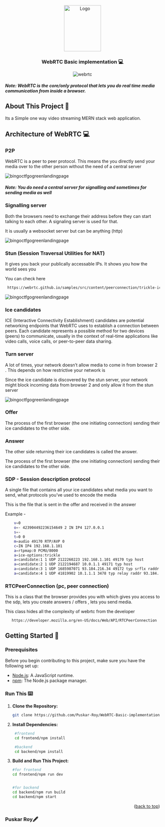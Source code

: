 <a name="readme-top"></a>

<br />
<div align="center">
  
 
<a href="https://github.com/Puskar-Roy/Attendance-System---Backend">
    <img src="https://webrtc.github.io/webrtc-org/assets/images/webrtc-logo-vert-retro-255x305.png" alt="Logo" width="120" height="150">
  </a>
  
<h3 align="center">WebRTC Basic implementation 💻 </h3>

![webrtc](./docs/assets/Web-RTC-Diagram.png)
  
</div>

##### Note: _WebRTC is the core/only protocol that lets you do real time media communication from inside a browser._

## About This Project 🌟

Its a Simple one way video streaming MERN stack web application.

## Architecture of WebRTC 💻

### P2P

WebRTC is a peer to peer protocol. This means the you directly send your media over to the other person without the need of a central server

![bingoctfgogreenlandingpage](./docs//assets/p2p.png)

##### Note: _You do need a central server for signalling and sometimes for sending media as well_


### Signalling server

Both the browsers need to exchange their address before they can start talking to each other. A signaling server is used for that.

It is usually a websocket server but can be anything (http)


![bingoctfgogreenlandingpage](./docs//assets/signallingserver.png)


### Stun (Session Traversal Utilities for NAT)

It gives you back your publically accessable IPs. It shows you how the world sees you

You can check here

```bash
 https://webrtc.github.io/samples/src/content/peerconnection/trickle-ice/
```


![bingoctfgogreenlandingpage](./docs//assets/stun.png)


### Ice candidates

ICE (Interactive Connectivity Establishment) candidates are potential networking endpoints that WebRTC uses to establish a connection between peers. Each candidate represents a possible method for two devices (peers) to communicate, usually in the context of real-time applications like video calls, voice calls, or peer-to-peer data sharing.


<!-- ![bingoctfgogreenlandingpage](./docs//assets/stun.png) -->


### Turn server

A lot of times, your network doesn’t allow media to come in from browser 2 . This depends on how restrictive your network is 

Since the ice candidate is discovered by the stun server, your network might block incoming data from browser 2 and only allow it from the stun server


![bingoctfgogreenlandingpage](./docs//assets/turn.png)


### Offer

The process of the first browser (the one initiating connection) sending their ice candidates to the other side.

### Answer

The other side returning their ice candidates is called the answer.

The process of the first browser (the one initiating connection) sending their ice candidates to the other side.

### SDP - Session description protocol

A single file that contains all your 
ice candidates
what media you want to send, what protocols you’ve used to encode the media

This is the file that is sent in the offer and received in the answer

Example - 
```bash
    v=0
    o=- 423904492236154649 2 IN IP4 127.0.0.1
    s=-
    t=0 0
    m=audio 49170 RTP/AVP 0
    c=IN IP4 192.168.1.101
    a=rtpmap:0 PCMU/8000
    a=ice-options:trickle
    a=candidate:1 1 UDP 2122260223 192.168.1.101 49170 typ host
    a=candidate:2 1 UDP 2122194687 10.0.1.1 49171 typ host
    a=candidate:3 1 UDP 1685987071 93.184.216.34 49172 typ srflx raddr     10.0.1.1 rport 49171
    a=candidate:4 1 UDP 41819902 10.1.1.1 3478 typ relay raddr 93.184.    216.34 rport 49172
```

### RTCPeerConnection (pc, peer connection)

This is a class that the browser provides you with which gives you access to the sdp, lets you create answers / offers , lets you send media.

This class hides all the complexity of webrtc from the developer

```bash
   https://developer.mozilla.org/en-US/docs/Web/API/RTCPeerConnection
```

## Getting Started 🚀

### Prerequisites

Before you begin contributing to this project, make sure you have the following set up:

- [Node.js](https://nodejs.org/): A JavaScript runtime.
- [npm](https://www.npmjs.com/): The Node.js package manager.




### Run This ⌨️

1. **Clone the Repository:**
   ```bash
   git clone https://github.com/Puskar-Roy/WebRTC-Basic-implementation
   ```
2. **Install Dependencies:**
   ```bash
    #frontend
    cd frontend/npm install

    #backend
    cd backend/npm install
   ```

3. **Build and Run This Project:**

   ```bash
   #for frontend
   cd frontend/npm run dev


   #for backend
   cd backend/npm run build
   cd backend/npm start
   ```



<p align="right">(<a href="#readme-top">back to top</a>)</p>

### Puskar Roy🖋️
